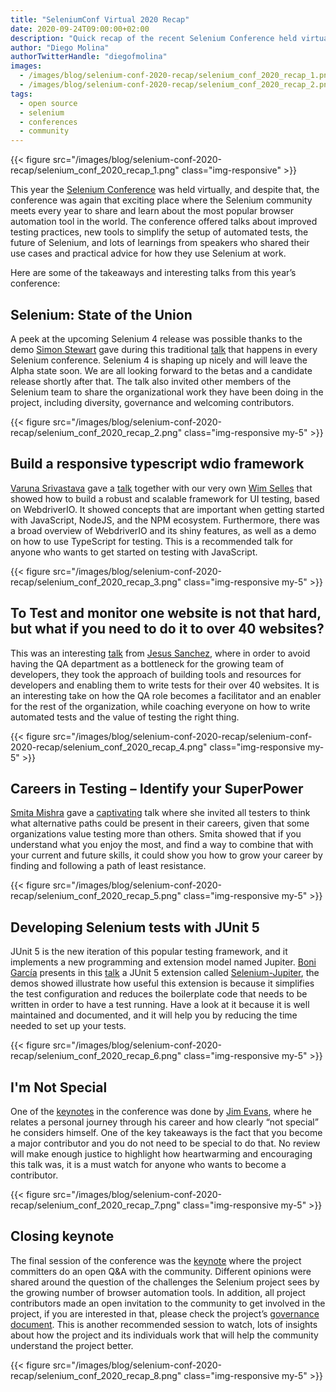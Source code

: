 ```yaml
---
title: "SeleniumConf Virtual 2020 Recap"
date: 2020-09-24T09:00:00+02:00
description: "Quick recap of the recent Selenium Conference held virtually"
author: "Diego Molina"
authorTwitterHandle: "diegofmolina"
images:
  - /images/blog/selenium-conf-2020-recap/selenium_conf_2020_recap_1.png
  - /images/blog/selenium-conf-2020-recap/selenium_conf_2020_recap_2.png
tags:
  - open source
  - selenium
  - conferences
  - community
---
```


{{< figure src="/images/blog/selenium-conf-2020-recap/selenium_conf_2020_recap_1.png" class="img-responsive" >}}

This year the [Selenium Conference](https://2020.seleniumconf.in/) was held virtually, and despite that, the conference was again that exciting place where the Selenium community meets every year to share and learn about the most popular browser automation tool in the world. The conference offered talks about improved testing practices, new tools to simplify the setup of automated tests, the future of Selenium, and lots of learnings from speakers who shared their use cases and practical advice for how they use Selenium at work.

Here are some of the takeaways and interesting talks from this year’s conference:

## Selenium: State of the Union

A peek at the upcoming Selenium 4 release was possible thanks to the demo [Simon Stewart](https://twitter.com/shs96c) gave during this traditional [talk](https://confengine.com/selenium-conf-2020/proposal/14020/selenium-state-of-the-union) that happens in every Selenium conference. Selenium 4 is shaping up nicely and will leave the Alpha state soon. We are all looking forward to the betas and a candidate release shortly after that. The talk also invited other members of the Selenium team to share the organizational work they have been doing in the project, including diversity, governance and welcoming contributors.

{{< figure src="/images/blog/selenium-conf-2020-recap/selenium_conf_2020_recap_2.png" class="img-responsive my-5" >}}

## Build a responsive typescript wdio framework

[Varuna Srivastava](https://twitter.com/vibranttester) gave a [talk](https://confengine.com/selenium-conf-2020/proposal/13629/build-a-responsive-typescript-wdio-framework) together with our very own [Wim Selles](https://confengine.com/selenium-conf-2020/proposal/13629/build-a-responsive-typescript-wdio-framework) that showed how to build a robust and scalable framework for UI testing, based on WebdriverIO. It showed concepts that are important when getting started with JavaScript, NodeJS, and the NPM ecosystem. Furthermore, there was a broad overview of WebdriverIO and its shiny features, as well as a demo on how to use TypeScript for testing. This is a recommended talk for anyone who wants to get started on testing with JavaScript.

{{< figure src="/images/blog/selenium-conf-2020-recap/selenium_conf_2020_recap_3.png" class="img-responsive my-5" >}}

## To Test and monitor one website is not that hard, but what if you need to do it to over 40 websites?

This was an interesting [talk](https://confengine.com/selenium-conf-2020/schedule) from [Jesus Sanchez](https://twitter.com/qa_jesus), where in order to avoid having the QA department as a bottleneck for the growing team of developers, they took the approach of building tools and resources for developers and enabling them to write tests for their over 40 websites. It is an interesting take on how the QA role becomes a facilitator and an enabler for the rest of the organization, while coaching everyone on how to write automated tests and the value of testing the right thing.

{{< figure src="/images/blog/selenium-conf-2020-recap/selenium-conf-2020-recap/selenium_conf_2020_recap_4.png" class="img-responsive my-5" >}}

## Careers in Testing – Identify your SuperPower

[Smita Mishra](https://twitter.com/smitapmishra) gave a [captivating](https://confengine.com/selenium-conf-2020/proposal/13771/careers-in-testing-identify-your-superpower) talk where she invited all testers to think what alternative paths could be present in their careers, given that some organizations value testing more than others. Smita showed that if you understand what you enjoy the most, and find a way to combine that with your current and future skills, it could show you how to grow your career by finding and following a path of least resistance.

{{< figure src="/images/blog/selenium-conf-2020-recap/selenium_conf_2020_recap_5.png" class="img-responsive my-5" >}}

## Developing Selenium tests with JUnit 5

JUnit 5 is the new iteration of this popular testing framework, and it implements a new programming and extension model named Jupiter. [Boni García](https://twitter.com/boni_gg) presents in this [talk](https://confengine.com/selenium-conf-2020/proposal/13255/developing-selenium-tests-with-junit-5) a JUnit 5 extension called [Selenium-Jupiter](https://bonigarcia.github.io/selenium-jupiter/), the demos showed illustrate how useful this extension is because it simplifies the test configuration and reduces the boilerplate code that needs to be written in order to have a test running. Have a look at it because it is well maintained and documented, and it will help you by reducing the time needed to set up your tests.

{{< figure src="/images/blog/selenium-conf-2020-recap/selenium_conf_2020_recap_6.png" class="img-responsive my-5" >}}

## I'm Not Special

One of the [keynotes](https://confengine.com/selenium-conf-2020/proposal/14005/im-not-special) in the conference was done by [Jim Evans](https://twitter.com/jimevansmusic), where he relates a personal journey through his career and how clearly “not special” he considers himself. One of the key takeaways is the fact that you become a major contributor and you do not need to be special to do that. No review will make enough justice to highlight how heartwarming and encouraging this talk was, it is a must watch for anyone who wants to become a contributor.

{{< figure src="/images/blog/selenium-conf-2020-recap/selenium_conf_2020_recap_7.png" class="img-responsive my-5" >}}

## Closing keynote

The final session of the conference was the [keynote](https://confengine.com/selenium-conf-2020/proposal/14836/q-a-with-the-selenium-committee) where the project committers do an open Q&A with the community. Different opinions were shared around the question of the challenges the Selenium project sees by the growing number of browser automation tools. In addition, all project contributors made an open invitation to the community to get involved in the project, if you are interested in that, please check the project’s [governance document](https://www.selenium.dev/governance/). This is another recommended session to watch, lots of insights about how the project and its individuals work that will help the community understand the project better.

{{< figure src="/images/blog/selenium-conf-2020-recap/selenium_conf_2020_recap_8.png" class="img-responsive my-5" >}}
